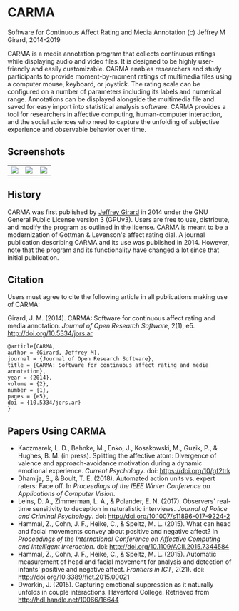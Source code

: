 # CARMA
Software for Continuous Affect Rating and Media Annotation
(c) Jeffrey M Girard, 2014-2019

CARMA is a media annotation program that collects continuous ratings while displaying audio and video files. It is designed to be highly user-friendly and easily customizable. CARMA enables researchers and study participants to provide moment-by-moment ratings of multimedia files using a computer mouse, keyboard, or joystick. The rating scale can be configured on a number of parameters including its labels and numerical range. Annotations can be displayed alongside the multimedia file and saved for easy import into statistical analysis software. CARMA provides a tool for researchers in affective computing, human-computer interaction, and the social sciences who need to capture the unfolding of subjective experience and observable behavior over time.

## Screenshots
<table width="100%">
<tr>
<td width="33%"><a href="http://i.imgur.com/rnCsBQ7.png"><img src="http://i.imgur.com/rnCsBQ7.png" /></a></td>
<td width="33%"><a href="https://i.imgur.com/hvjHHxz.png"><img src="https://i.imgur.com/hvjHHxz.png" /></a></td>
<td width="33%"><a href="https://i.imgur.com/4C2SrK9.png"><img src="https://i.imgur.com/4C2SrK9.png" /></a></td>
</tr>
</table>

## History
CARMA was first published by [Jeffrey Girard](http://jmgirard.com) in 2014 under the GNU General Public License version 3 (GPUv3). Users are free to use, distribute, and modify the program as outlined in the license. CARMA is meant to be a modernization of Gottman & Levenson's affect rating dial. A journal publication describing CARMA and its use was published in 2014. However, note that the program and its functionality have changed a lot since that initial publication.

## Citation
Users must agree to cite the following article in all publications making use of CARMA:

Girard, J. M. (2014). CARMA: Software for continuous affect rating and media annotation. *Journal of Open Research Software*, 2(1), e5. <http://doi.org/10.5334/jors.ar>

```
@article{CARMA,
author = {Girard, Jeffrey M},
journal = {Journal of Open Research Software},
title = {CARMA: Software for continuous affect rating and media annotation},
year = {2014},
volume = {2},
number = {1},
pages = {e5},
doi = {10.5334/jors.ar}
}
```

## Papers Using CARMA
* Kaczmarek, L. D., Behnke, M., Enko, J., Kosakowski, M., Guzik, P., & Hughes, B. M. (in press). Splitting the affective atom: Divergence of valence and approach-avoidance motivation during a dynamic emotional experience. *Current Psychology*. doi: <https://doi.org/10/gf2trk>
* Dhamija, S., & Boult, T. E. (2018). Automated action units vs. expert raters: Face off. In *Proceedings of the IEEE Winter Conference on Applications of Computer Vision*.
* Leins, D. A., Zimmerman, L. A., & Polander, E. N. (2017). Observers' real-time sensitivity to deception in naturalistic interviews. *Journal of Police and Criminal Psychology*. doi: <http://doi.org/10.1007/s11896-017-9224-2>
* Hammal, Z., Cohn, J. F., Heike, C., & Speltz, M. L. (2015). What can head and facial movements convey about positive and negative affect? In *Proceedings of the International Conference on Affective Computing and Intelligent Interaction*. doi: <http://doi.org/10.1109/ACII.2015.7344584>
* Hammal, Z., Cohn, J. F., Heike, C., & Speltz, M. L. (2015). Automatic measurement of head and facial movement for analysis and detection of infants' positive and negative affect. *Frontiers in ICT*, 2(21). doi: <http://doi.org/10.3389/fict.2015.00021>
* Dworkin, J. (2015). Capturing emotional suppression as it naturally unfolds in couple interactions. Haverford College. Retrieved from <http://hdl.handle.net/10066/16644>
